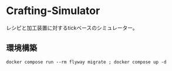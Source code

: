 # Crafting-Simulator

レシピと加工装置に対するtickベースのシミュレーター。

## 環境構築

```shell
docker compose run --rm flyway migrate ; docker compose up -d
```